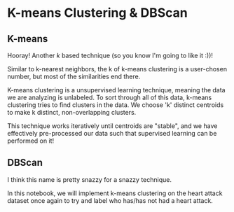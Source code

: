 # K-means Clustering & DBScan

## K-means
Hooray! Another $k$ based technique (so you know I'm going to like it :))! 

Similar to k-nearest neighbors, the k of k-means clustering is a user-chosen number, but most of the similarities end there. 

K-means clustering is a unsupervised learning technique, meaning the data we are analyzing is unlabeled. To sort through all of this data, k-means clustering tries to find clusters in the data. We choose 'k' distinct centroids to make k distinct, non-overlapping clusters. 

This technique works iteratively until centroids are "stable", and we have effectively pre-processed our data such that supervised learning can be performed on it!


## DBScan 

I think this name is pretty snazzy for a snazzy technique. 




In this notebook, we will implement k-means clustering on the heart attack dataset once again to try and label who has/has not had a heart attack.
